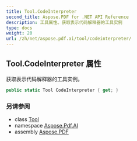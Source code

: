 ```yaml
---
title: Tool.CodeInterpreter
second_title: Aspose.PDF for .NET API Reference
description: 工具属性。获取表示代码解释器的工具实例
type: docs
weight: 20
url: /zh/net/aspose.pdf.ai/tool/codeinterpreter/
---
```

## Tool.CodeInterpreter 属性

获取表示代码解释器的工具实例。

```csharp
public static Tool CodeInterpreter { get; }
```

### 另请参阅

* class [Tool](../)
* namespace [Aspose.Pdf.AI](../../../aspose.pdf.ai/)
* assembly [Aspose.PDF](../../../)